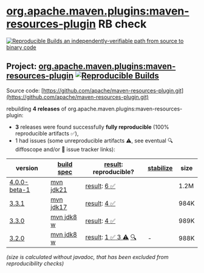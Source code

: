 [org.apache.maven.plugins:maven-resources-plugin](https://central.sonatype.com/artifact/org.apache.maven.plugins/maven-resources-plugin/versions) RB check
=======

[![Reproducible Builds](https://reproducible-builds.org/images/logos/rb.svg) an independently-verifiable path from source to binary code](https://reproducible-builds.org/)

## Project: [org.apache.maven.plugins:maven-resources-plugin](https://central.sonatype.com/artifact/org.apache.maven.plugins/maven-resources-plugin/versions) [![Reproducible Builds](https://img.shields.io/endpoint?url=https://raw.githubusercontent.com/jvm-repo-rebuild/reproducible-central/master/content/org/apache/maven/plugins/maven-resources-plugin/badge.json)](https://github.com/jvm-repo-rebuild/reproducible-central/blob/master/content/org/apache/maven/plugins/maven-resources-plugin/README.md)

Source code: [https://github.com/apache/maven-resources-plugin.git](https://github.com/apache/maven-resources-plugin.git)

rebuilding **4 releases** of org.apache.maven.plugins:maven-resources-plugin:
- **3** releases were found successfully **fully reproducible** (100% reproducible artifacts :white_check_mark:),
- 1 had issues (some unreproducible artifacts :warning:, see eventual :mag: diffoscope and/or :memo: issue tracker links):

| version | [build spec](/BUILDSPEC.md) | [result](https://reproducible-builds.org/docs/jvm/): reproducible? | [stabilize](https://github.com/google/oss-rebuild/blob/main/cmd/stabilize/README.md) | size |
| -- | --------- | ------ | ------ | -- |
| [4.0.0-beta-1](https://central.sonatype.com/artifact/org.apache.maven.plugins/maven-resources-plugin/4.0.0-beta-1/pom) | [mvn jdk21](maven-resources-plugin-4.0.0-beta-1.buildspec) | [result](maven-resources-plugin-4.0.0-beta-1.buildinfo): [6 :white_check_mark: ](maven-resources-plugin-4.0.0-beta-1.buildcompare) | | 1.2M |
| [3.3.1](https://central.sonatype.com/artifact/org.apache.maven.plugins/maven-resources-plugin/3.3.1/pom) | [mvn jdk17](maven-resources-plugin-3.3.1.buildspec) | [result](maven-resources-plugin-3.3.1.buildinfo): [4 :white_check_mark: ](maven-resources-plugin-3.3.1.buildcompare) | | 984K |
| [3.3.0](https://central.sonatype.com/artifact/org.apache.maven.plugins/maven-resources-plugin/3.3.0/pom) | [mvn jdk8 w](maven-resources-plugin-3.3.0.buildspec) | [result](maven-resources-plugin-3.3.0.buildinfo): [4 :white_check_mark: ](maven-resources-plugin-3.3.0.buildcompare) | | 989K |
| [3.2.0](https://central.sonatype.com/artifact/org.apache.maven.plugins/maven-resources-plugin/3.2.0/pom) | [mvn jdk8 w](maven-resources-plugin-3.2.0.buildspec) | [result](maven-resources-plugin-3.2.0.buildinfo): [1 :white_check_mark:  3 :warning:](maven-resources-plugin-3.2.0.buildcompare) [:mag:](maven-resources-plugin-3.2.0.diffoscope) | - | 988K |

<i>(size is calculated without javadoc, that has been excluded from reproducibility checks)</i>
